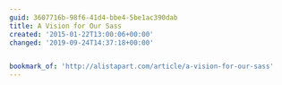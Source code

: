 ```yaml
---
guid: 3607716b-98f6-41d4-bbe4-5be1ac390dab
title: A Vision for Our Sass
created: '2015-01-22T13:00:06+00:00'
changed: '2019-09-24T14:37:18+00:00'


bookmark_of: 'http://alistapart.com/article/a-vision-for-our-sass'
---
```




